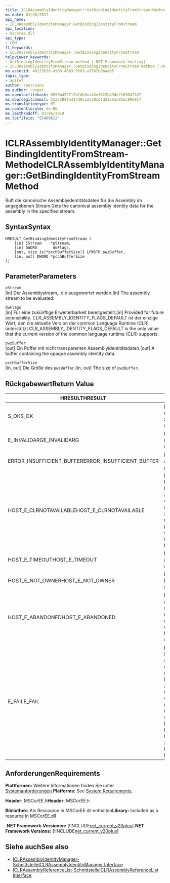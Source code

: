 ```yaml
---
title: ICLRAssemblyIdentityManager::GetBindingIdentityFromStream-Methode
ms.date: 03/30/2017
api_name:
- ICLRAssemblyIdentityManager.GetBindingIdentityFromStream
api_location:
- mscoree.dll
api_type:
- COM
f1_keywords:
- ICLRAssemblyIdentityManager::GetBindingIdentityFromStream
helpviewer_keywords:
- GetBindingIdentityFromStream method [.NET Framework hosting]
- ICLRAssemblyIdentityManager::GetBindingIdentityFromStream method [.NET Framework hosting]
ms.assetid: 40123b30-a589-46b3-95d3-af7b2b0baa05
topic_type:
- apiref
author: rpetrusha
ms.author: ronpet
ms.openlocfilehash: 6590b455717dfdb3ea43e3622b494e2169047337
ms.sourcegitcommit: 5137208fa414d9ca3c58cdfd2155ac81bc89e917
ms.translationtype: MT
ms.contentlocale: de-DE
ms.lasthandoff: 03/06/2019
ms.locfileid: "57469612"
---
```

# <a name="iclrassemblyidentitymanagergetbindingidentityfromstream-method"></a><span data-ttu-id="cda48-102">ICLRAssemblyIdentityManager::GetBindingIdentityFromStream-Methode</span><span class="sxs-lookup"><span data-stu-id="cda48-102">ICLRAssemblyIdentityManager::GetBindingIdentityFromStream Method</span></span>
<span data-ttu-id="cda48-103">Ruft die kanonische Assemblyidentitätsdaten für die Assembly im angegebenen Stream.</span><span class="sxs-lookup"><span data-stu-id="cda48-103">Gets the canonical assembly identity data for the assembly in the specified stream.</span></span>  
  
## <a name="syntax"></a><span data-ttu-id="cda48-104">Syntax</span><span class="sxs-lookup"><span data-stu-id="cda48-104">Syntax</span></span>  
  
```  
HRESULT GetBindingIdentityFromStream (  
    [in] IStream    *pStream,  
    [in] DWORD       dwFlags,  
    [out, size_is(*pcchBufferSize)] LPWSTR pwzBuffer,  
    [in, out] DWORD *pcchBufferSize  
);  
```  
  
## <a name="parameters"></a><span data-ttu-id="cda48-105">Parameter</span><span class="sxs-lookup"><span data-stu-id="cda48-105">Parameters</span></span>  
 `pStream`  
 <span data-ttu-id="cda48-106">[in] Der Assemblystream,, die ausgewertet werden.</span><span class="sxs-lookup"><span data-stu-id="cda48-106">[in] The assembly stream to be evaluated.</span></span>  
  
 `dwFlags`  
 <span data-ttu-id="cda48-107">[in] Für eine zukünftige Erweiterbarkeit bereitgestellt.</span><span class="sxs-lookup"><span data-stu-id="cda48-107">[in] Provided for future extensibility.</span></span> <span data-ttu-id="cda48-108">CLR_ASSEMBLY_IDENTITY_FLAGS_DEFAULT ist der einzige Wert, den die aktuelle Version der common Language Runtime (CLR) unterstützt.</span><span class="sxs-lookup"><span data-stu-id="cda48-108">CLR_ASSEMBLY_IDENTITY_FLAGS_DEFAULT is the only value that the current version of the common language runtime (CLR) supports.</span></span>  
  
 `pwzBuffer`  
 <span data-ttu-id="cda48-109">[out] Ein Puffer mit nicht transparenten Assemblyidentitätsdaten.</span><span class="sxs-lookup"><span data-stu-id="cda48-109">[out] A buffer containing the opaque assembly identity data.</span></span>  
  
 `pcchBufferSize`  
 <span data-ttu-id="cda48-110">[in, out] Die Größe des `pwzBuffer`.</span><span class="sxs-lookup"><span data-stu-id="cda48-110">[in, out] The size of `pwzBuffer`.</span></span>  
  
## <a name="return-value"></a><span data-ttu-id="cda48-111">Rückgabewert</span><span class="sxs-lookup"><span data-stu-id="cda48-111">Return Value</span></span>  
  
|<span data-ttu-id="cda48-112">HRESULT</span><span class="sxs-lookup"><span data-stu-id="cda48-112">HRESULT</span></span>|<span data-ttu-id="cda48-113">Beschreibung</span><span class="sxs-lookup"><span data-stu-id="cda48-113">Description</span></span>|  
|-------------|-----------------|  
|<span data-ttu-id="cda48-114">S_OK</span><span class="sxs-lookup"><span data-stu-id="cda48-114">S_OK</span></span>|<span data-ttu-id="cda48-115">Die Methode wurde erfolgreich zurückgegeben.</span><span class="sxs-lookup"><span data-stu-id="cda48-115">The method returned successfully.</span></span>|  
|<span data-ttu-id="cda48-116">E_INVALIDARG</span><span class="sxs-lookup"><span data-stu-id="cda48-116">E_INVALIDARG</span></span>|<span data-ttu-id="cda48-117">Die angegebene `pStream` ist null.</span><span class="sxs-lookup"><span data-stu-id="cda48-117">The supplied `pStream` is null.</span></span>|  
|<span data-ttu-id="cda48-118">ERROR_INSUFFICIENT_BUFFER</span><span class="sxs-lookup"><span data-stu-id="cda48-118">ERROR_INSUFFICIENT_BUFFER</span></span>|<span data-ttu-id="cda48-119">Die Größe des `pwzBuffer` ist zu klein.</span><span class="sxs-lookup"><span data-stu-id="cda48-119">The size of `pwzBuffer` is too small.</span></span>|  
|<span data-ttu-id="cda48-120">HOST_E_CLRNOTAVAILABLE</span><span class="sxs-lookup"><span data-stu-id="cda48-120">HOST_E_CLRNOTAVAILABLE</span></span>|<span data-ttu-id="cda48-121">Die CLR wurde nicht in einen Prozess geladen und befindet sich in einem Zustand, in dem nicht verwalteten Code ausführen oder den Aufruf erfolgreich zu verarbeiten.</span><span class="sxs-lookup"><span data-stu-id="cda48-121">The CLR has not been loaded into a process, or the CLR is in a state in which it cannot run managed code or process the call successfully.</span></span>|  
|<span data-ttu-id="cda48-122">HOST_E_TIMEOUT</span><span class="sxs-lookup"><span data-stu-id="cda48-122">HOST_E_TIMEOUT</span></span>|<span data-ttu-id="cda48-123">Der Aufruf ist ein Timeout aufgetreten.</span><span class="sxs-lookup"><span data-stu-id="cda48-123">The call timed out.</span></span>|  
|<span data-ttu-id="cda48-124">HOST_E_NOT_OWNER</span><span class="sxs-lookup"><span data-stu-id="cda48-124">HOST_E_NOT_OWNER</span></span>|<span data-ttu-id="cda48-125">Der Aufrufer ist nicht Besitzer der Sperre.</span><span class="sxs-lookup"><span data-stu-id="cda48-125">The caller does not own the lock.</span></span>|  
|<span data-ttu-id="cda48-126">HOST_E_ABANDONED</span><span class="sxs-lookup"><span data-stu-id="cda48-126">HOST_E_ABANDONED</span></span>|<span data-ttu-id="cda48-127">Ein Ereignis wurde abgebrochen, während sich der blockierte Thread oder eine Fiber darauf gewartet.</span><span class="sxs-lookup"><span data-stu-id="cda48-127">An event was canceled while a blocked thread or fiber was waiting on it.</span></span>|  
|<span data-ttu-id="cda48-128">E_FAIL</span><span class="sxs-lookup"><span data-stu-id="cda48-128">E_FAIL</span></span>|<span data-ttu-id="cda48-129">Ein Unbekannter Schwerwiegender Fehler ist aufgetreten.</span><span class="sxs-lookup"><span data-stu-id="cda48-129">An unknown catastrophic failure occurred.</span></span> <span data-ttu-id="cda48-130">Wenn eine Methode E_FAIL zurückgegeben wird, ist die CLR nicht mehr im Prozess verwendet werden.</span><span class="sxs-lookup"><span data-stu-id="cda48-130">If a method returns E_FAIL, the CLR is no longer usable within the process.</span></span> <span data-ttu-id="cda48-131">Nachfolgende Aufrufe zum Hosten der Methoden HOST_E_CLRNOTAVAILABLE zurück.</span><span class="sxs-lookup"><span data-stu-id="cda48-131">Subsequent calls to hosting methods return HOST_E_CLRNOTAVAILABLE.</span></span>|  
  
## <a name="requirements"></a><span data-ttu-id="cda48-132">Anforderungen</span><span class="sxs-lookup"><span data-stu-id="cda48-132">Requirements</span></span>  
 <span data-ttu-id="cda48-133">**Plattformen:** Weitere Informationen finden Sie unter [Systemanforderungen](../../../../docs/framework/get-started/system-requirements.md).</span><span class="sxs-lookup"><span data-stu-id="cda48-133">**Platforms:** See [System Requirements](../../../../docs/framework/get-started/system-requirements.md).</span></span>  
  
 <span data-ttu-id="cda48-134">**Header:** MSCorEE.h</span><span class="sxs-lookup"><span data-stu-id="cda48-134">**Header:** MSCorEE.h</span></span>  
  
 <span data-ttu-id="cda48-135">**Bibliothek:** Als Ressource in MSCorEE.dll enthalten</span><span class="sxs-lookup"><span data-stu-id="cda48-135">**Library:** Included as a resource in MSCorEE.dll</span></span>  
  
 <span data-ttu-id="cda48-136">**.NET Framework-Versionen:** [!INCLUDE[net_current_v20plus](../../../../includes/net-current-v20plus-md.md)]</span><span class="sxs-lookup"><span data-stu-id="cda48-136">**.NET Framework Versions:** [!INCLUDE[net_current_v20plus](../../../../includes/net-current-v20plus-md.md)]</span></span>  
  
## <a name="see-also"></a><span data-ttu-id="cda48-137">Siehe auch</span><span class="sxs-lookup"><span data-stu-id="cda48-137">See also</span></span>
- [<span data-ttu-id="cda48-138">ICLRAssemblyIdentityManager-Schnittstelle</span><span class="sxs-lookup"><span data-stu-id="cda48-138">ICLRAssemblyIdentityManager Interface</span></span>](../../../../docs/framework/unmanaged-api/hosting/iclrassemblyidentitymanager-interface.md)
- [<span data-ttu-id="cda48-139">ICLRAssemblyReferenceList-Schnittstelle</span><span class="sxs-lookup"><span data-stu-id="cda48-139">ICLRAssemblyReferenceList Interface</span></span>](../../../../docs/framework/unmanaged-api/hosting/iclrassemblyreferencelist-interface.md)
